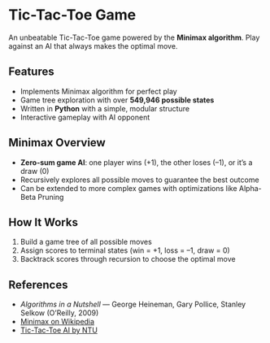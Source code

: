 # Tic-Tac-Toe Game

An unbeatable Tic-Tac-Toe game powered by the **Minimax algorithm**. Play against an AI that always makes the optimal move.

## Features
- Implements Minimax algorithm for perfect play
- Game tree exploration with over **549,946 possible states**
- Written in **Python** with a simple, modular structure
- Interactive gameplay with AI opponent

## Minimax Overview
- **Zero-sum game AI**: one player wins (+1), the other loses (–1), or it’s a draw (0)
- Recursively explores all possible moves to guarantee the best outcome
- Can be extended to more complex games with optimizations like Alpha-Beta Pruning

## How It Works
1. Build a game tree of all possible moves
2. Assign scores to terminal states (win = +1, loss = –1, draw = 0)
3. Backtrack scores through recursion to choose the optimal move

## References
- *Algorithms in a Nutshell* — George Heineman, Gary Pollice, Stanley Selkow (O’Reilly, 2009)
- [Minimax on Wikipedia](https://en.wikipedia.org/wiki/Minimax)
- [Tic-Tac-Toe AI by NTU](https://www.ntu.edu.sg/home/ehchua/programming/java/JavaGame_TicTacToe_AI.html)

